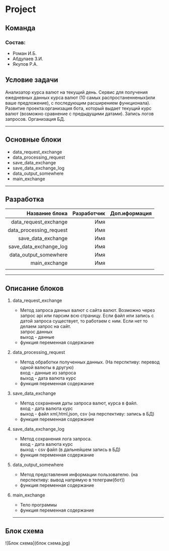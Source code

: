 # Project

## Команда

### Состав:
* Роман И.Б.
* Абдулаев З.И.
* Якупов Р.А.

## Условие задачи

Анализатор курса валют на текущий день. Сервис для получения ежедневных данных курса валют (10 самых распростаненненых(или ваше предложение), с последующим расширением функционала).
Развитие проекта:организация бота, который выдает текущий курс валют (возможно сравнение с предыдущими датами). Запись логов запросов. Организация БД.

***

## Основные блоки

* data_request_exchange
* data_processing_request
* save_data_exchange
* save_data_exchange_log
* data_output_somewhere
* main_exchange


***

## Разработка

|Название блока          |Разработчик|Доп.иформация  |
|-----------------------:|----------:|--------------:|
|data_request_exchange   |Имя        |               |
|data_processing_request |Имя        |               |
|save_data_exchange      |Имя        |               |
|save_data_exchange_log  |Имя        |               |
|data_output_somewhere   |Имя        |               |
|main_exchange           |Имя        |               |
||||

***

## Описание блоков

1. data_request_exchange
    * Метод запроса данных валют с сайта валют. Возможно через запрос api или парсим всю страницу. 
      Если файл или запись с датой запроса существует, то работаем с ним. Если нет то делаем запрос на сайт.     
      запрос данных      
      выход - данные    
    * функция переменная содержание
2. data_processing_request
    * Метод обработки полученных данных. (На перспктиву: перевод одной валюты в другую)     
      вход - данные из запроса      
      выход - дата валюта курс      
    * функция переменная содержание
3. save_data_exchange
    * Метод сохранения даты запроса валют, курса в файл.    
      вход - дата валюта курс    
      выход - файл xml,html,json, csv (на перспективу: запись в БД)    
    * функция переменная содержание
4. save_data_exchange_log
    * Метод сохранения лога запроса.      
      вход - дата валюта курс    
      выход - csv файл (в дальнейшем запись в БД)     
    * функция переменная содержание
5. data_output_somewhere
    * Метод представления информации пользователю. (на перспективу: вывод напрямую в телеграм(бот))      
    * функция переменная содержание
6. main_exchange
    * Тело программы    
    * функция переменная содержание    

    ***

## Блок схема

![Блок схема](блок схема.jpg)
